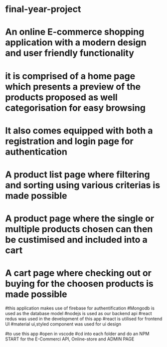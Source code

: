# final-year-project
# An online E-commerce shopping application with a modern design and user friendly functionality
# it is comprised of a home page which presents a preview of the products proposed as well  categorisation for easy browsing
# It also comes equipped with both a registration and login page for authentication 
# A product list page where filtering and sorting using various criterias is made possible
# A product page where the single or multiple products chosen  can then be custimised and included into a cart
# A cart page where checking out or buying for the choosen products is made possible

#this application makes use of firebase for authentification
#Mongodb is used as the database model
#nodejs is used as our backend api
#react redus was used in the development of this app
#react is utilised for frontend UI
#material ui,styled component was used for ui design


#to use this app
#open in vscode
#cd into each folder and do an NPM START for the E-Commerci API, Online-store and ADMIN PAGE
